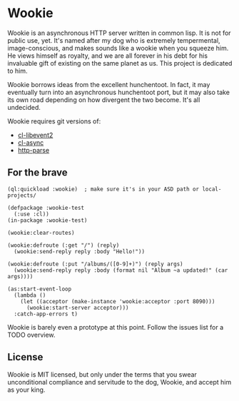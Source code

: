 Wookie
======
Wookie is an asynchronous HTTP server written in common lisp. It is not for
public use, yet. It's named after my dog who is extremely tempermental, 
image-conscious, and makes sounds like a wookie when you squeeze him. He views
himself as royalty, and we are all forever in his debt for his invaluable gift
of existing on the same planet as us. This project is dedicated to him.

Wookie borrows ideas from the excellent hunchentoot. In fact, it may eventually
turn into an asynchronous hunchentoot port, but it may also take its own road
depending on how divergent the two become. It's all undecided.

Wookie requires git versions of:

 - [cl-libevent2](/orthecreedence/cl-libevent2)
 - [cl-async](/orthecreedence/cl-async)
 - [http-parse](/orthecreedence/http-parse)

For the brave
-------------
```common-lisp
(ql:quickload :wookie)  ; make sure it's in your ASD path or local-projects/

(defpackage :wookie-test
  (:use :cl))
(in-package :wookie-test)

(wookie:clear-routes)

(wookie:defroute (:get "/") (reply)
  (wookie:send-reply reply :body "Hello!"))

(wookie:defroute (:put "/albums/([0-9]+)") (reply args)
  (wookie:send-reply reply :body (format nil "Album ~a updated!" (car args))))

(as:start-event-loop
  (lambda ()
    (let ((acceptor (make-instance 'wookie:acceptor :port 8090)))
      (wookie:start-server acceptor)))
  :catch-app-errors t)
```

Wookie is barely even a prototype at this point. Follow the issues list for a
TODO overview.

License
-------
Wookie is MIT licensed, but only under the terms that you swear unconditional
compliance and servitude to the dog, Wookie, and accept him as your king.

